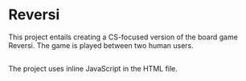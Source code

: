 # Reversi

This project entails creating a CS-focused version of the board game Reversi. The game is played between two human users.
##
The project uses inline JavaScript in the HTML file.
